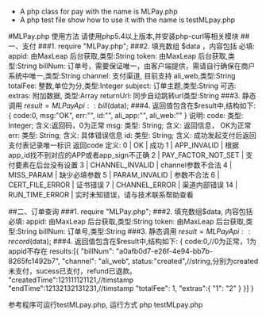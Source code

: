 - A php class for pay with the name is MLPay.php
- A php test file show how to use it with the name is testMLpay.php

#MLPay.php 使用方法
请使用php5.4以上版本,并安装php-curl等相关模块
##一、支付
###1. require "MLPay.php";
###2. 填充数组 $data ，内容包括
      必填: 
            appid: 由MaxLeap 后台获取,类型:String
            token: 由MaxLeap 后台获取,类型:String
            billNum: 订单号，需要保证唯一，由客户端提供，需请自行确保在商户系统中唯一,类型:String
            channel: 支付渠道, 目前支持 ali_web,类型:String
            totalFee: 整数,单位为分,类型:Integer
            subject: 订单主题,类型:String
      可选:
            extras: 附加数据, 类型:Array
            returnUrl: 同步自动跳转url类型:String
###3. 静态调用 $result = MLPayApi::bill($data);
###4. 返回值包含在$result中,结构如下:
    {
        code:0,
        msg:"OK",
        err:"",
        id:"",
        ali_app:"",
        ali_web:""
     }
     说明:
      code: 类型: Integer; 含义:返回码，0为正常
      msg: 类型: String; 含义: 返回信息， OK为正常
      err: 类型: String; 含义: 具体错误信息
      id: 类型: String; 含义: 成功发起支付后返回支付表记录唯一标识
      返回code 定义:
           0 | OK | 成功
           1 | APP_INVALID | 根据app_id找不到对应的APP或者app_sign不正确
           2 | PAY_FACTOR_NOT_SET | 支付要素在后台没有设置
           3 | CHANNEL_INVALID | channel参数不合法
           4 | MISS_PARAM | 缺少必填参数
           5 | PARAM_INVALID | 参数不合法
           6 | CERT_FILE_ERROR | 证书错误
           7 | CHANNEL_ERROR | 渠道内部错误
           14 | RUN_TIME_ERROR | 实时未知错误，请与技术联系帮助查看


##二、订单查询
###1. require "MLPay.php";
###2. 填充数组$data, 内容包括
      必填: 
            appid: 由MaxLeap 后台获取,类型:String
            token: 由MaxLeap 后台获取,类型:String
            billNum: 订单号,类型:String
###3. 静态调用 $result = MLPayApi::record($data);
###4. 返回值包含在$result中,结构如下:
    {
     code:0,//0为正常，1为appid不存在
     results:[{
        "billNum": "a0afb0d7-e26f-4e94-bb7b-8265fc1492b7",
        "channel": "ali_web“,
        status:"created",//string,分别为created未支付，sucess已支付，refund已退款。
        "createdTime":121111121121,//timstamp
        "endTime":12132132131231,//timstamp
        "totalFee": 1,
        "extras":{
            "1": "2"
        }
      }]
    }
  
参考程序可运行testMLpay.php, 运行方式 php testMLpay.php

